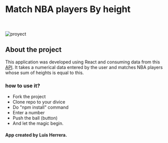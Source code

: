 # Match NBA players By height 
<br> </br>
![proyect](https://github.com/Lmanti/nbaplayerheights/tree/master/src/img/evidence1.jpg?raw=true)


## About the project

This application was developed using React and consuming data from this [API](https://mach-eight.uc.r.appspot.com). It takes a numerical data entered by the user and matches
NBA players whose sum of heights is equal to this.

### how to use it?

- Fork the project
- Clone repo to your divice
- Do "npm install" command
- Enter a number
- Push the ball (button)
- And let the magic begin.


#### App created by Luis Herrera.